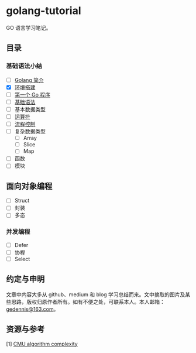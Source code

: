 

# golang-tutorial

GO 语言学习笔记。

## 目录

### 基础语法小结
- [ ] [Golang 简介](./basics/introduction.md)
- [x] [环境搭建](./basics/installation.md)
- [ ] [第一个 Go 程序](./basics/first_go_program.md)
- [ ] [基础语法](./basics/basic_syntax.md)
- [ ] 基本数据类型
- [ ] [运算符](./basics/operator.md)
- [ ] [流程控制](./basics/flow_control.md)
- [ ] 复杂数据类型
	- [ ] Array
	- [ ] Slice
	- [ ] Map
- [ ] 函数
- [ ] 模块

## 面向对象编程
- [ ] Struct
- [ ] 封装
- [ ] 多态

### 并发编程
- [ ] Defer
- [ ] 协程
- [ ] Select

## 约定与申明

文章中内容大多从 github、medium 和 blog 学习总结而来。文中摘取的图片及某些思路，版权归原作者所有。如有不便之处，可联系本人。本人邮箱：gedennis@163.com。

## 资源与参考

[1] [CMU algorithm complexity](https://www.cs.cmu.edu/~adamchik/15-121/lectures/Algorithmic%20Complexity/complexity.html)
